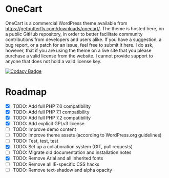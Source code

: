 # OneCart
OneCart is a commercial WordPress theme available from https://getbutterfly.com/downloads/onecart/. The theme is hosted here, on a public GitHub repository, in order to better facilitate community contributions from developers and users alike. If you have a suggestion, a bug report, or a patch for an issue, feel free to submit it here. I do ask, however, that if you are using the theme on a live site that you please purchase a valid license from the website. I cannot provide support to anyone that does not hold a valid license key.

[![Codacy Badge](https://api.codacy.com/project/badge/Grade/47e86e43cd31472ca8ab3b5b0952a27c)](https://www.codacy.com/app/getButterfly/onecart?utm_source=github.com&amp;utm_medium=referral&amp;utm_content=getButterfly/onecart&amp;utm_campaign=Badge_Grade)

# Roadmap

- [x] TODO: Add full PHP 7.0 compatibility
- [x] TODO: Add full PHP 7.1 compatibility
- [x] TODO: Add full PHP 7.2 compatibility
- [x] TODO: Add explicit GPLv3 license
- [ ] TODO: Improve demo content
- [ ] TODO: Improve theme assets (according to WordPress.org guidelines)
- [ ] TODO: Test, test, test
- [x] TODO: Set up a collaboration system (GIT, pull requests)
- [ ] TODO: Migrate old documentation and installation notes
- [x] TODO: Remove Arial and all inherited fonts
- [ ] TODO: Remove all IE-specific CSS hacks
- [ ] TODO: Remove text-shadow and alpha opacity
